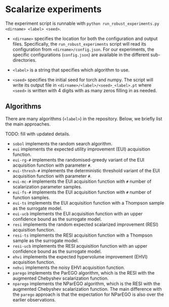 # Scalarize experiments

The experiment script is runnable with `python run_robust_experiments.py <dirname> <label> <seed>`.

- `<dirname>` specifies the location for both the configuration and output files. Specifically, the `run_robust_experiments` script will read its configuration from `<dirname>/config.json`. For our experiments, the specific configurations (`config.json`) are available in the different sub-directories.

- `<label>` is a string that specifies which algorithm to use.

- `<seed>` specifies the initial seed for torch and numpy. The script will write its output file in `<dirname>/<label>/<seed>_<label>.pt` where `<seed>` is written with 4 digits with as many zeros filling in as needed.

## Algorithms
There are many algorithms (`<label>`) in the repository. Below, we briefly list the main approaches.

TODO: fill with updated details.

- `sobol` implements the random search algorithm.
- `eui` implements the expected utility improvement (EUI) acquisition function.
- `eui-rg-#` implements the randomised-greedy variant of the EUI acquisition function with parameter `#`.
- `eui-thresh-#` implements the deterministic threshold variant of the EUI acquisition function with parameter `#`.
- `eui-mc-#` implements the EUI acquisition function with `#` number of scalarization parameter samples.
- `eui-fs-#` implements the EUI acquisition function with `#` number of function samples.
- `eui-ts` implements the EUI acquisition function with a Thompson sample as the surrogate model.
- `eui-ucb` implements the EUI acquisition function with an upper confidence bound as the surrogate model.
- `resi` implements the random expected scalarized improvement (RESI) acquisition function.
- `resi-ts` implements the RESI acquisition function with a Thompson sample as the surrogate model.
- `resi-ucb` implements the RESI acquisition function with an upper confidence bound as the surrogate model.
- `ehvi` implements the expected hypervolume improvement (EHVI) acquisition function.
- `nehvi` implements the noisy EHVI acquisition function.
- `parego` implements the ParEGO algorithm, which is the RESI with the augmented Chebyshev scalarization function.
- `nparego` implements the NParEGO algorithm, which is the RESI with the augmented Chebyshev scalarization function. The main difference with the `parego` approach is that the expectation for NParEGO is also over the earlier observations.
